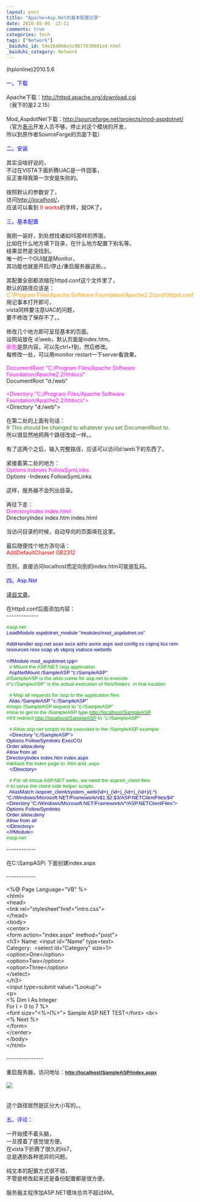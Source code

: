 ```yaml
---
layout: post
title: "Apache+Asp.Net的基本配置记录"
date: 2010-05-06  22:11
comments: true
categories: tech
tags: ["Network"]
_baiduhi_id: 5de264066e5c9677030881a4.html
_baiduhi_category: Network
---
```


(hplonline)2010.5.6<br/><br/><font color="#0000ff">一。下载</font><br/><br/>
Apache下载：<a target="_blank" href="http://httpd.apache.org/download.cgi">http://httpd.apache.org/download.cgi</a><br/>
（我下的是2.2.15）<br/><br/>
Mod_AspdotNet下载：<a target="_blank" href="http://sourceforge.net/projects/mod-aspdotnet/">http://sourceforge.net/projects/mod-aspdotnet/</a><br/>
（官方<a target="_blank" href="http://httpd.apache.org/modules/">表示</a>开发人员不够，停止对这个模块的开发，<br/>
所以到原作者SourceForge的页面下载）<br/><br/><font color="#0000ff">二。安装</font><br/><br/>
其实没啥好说的，<br/>
不过在VISTA下面折腾UAC是一件囧事，<br/>
反正害得我第一次安是失败的。<br/><br/>
按照默认的参数安了，<br/>
访问<a target="_blank" href="http://localhost/">http://localhost/</a>，<br/>
应该可以看到<font color="#ff0000"> It works</font>的字样，就OK了。<br/><br/><font color="#0000ff">三。基本配置</font><br/><br/>
我刚一装好，到处想找诸如IIS那样的界面，<br/>
比如在什么地方填下目录，在什么地方配置下别名等。<br/>
结果显然是没找到。<br/>
唯一的一个GUI就是Monitor，<br/>
其功能也就是开启/停止/重启服务器这些。。<br/><br/>
其配置全部都浓缩在httpd.conf这个文件里了，<br/>
默认的路径应该是：<br/><font color="#ff9900">C:\Program Files\Apache Software Foundation\Apache2.2\conf\httpd.conf</font><br/>
用记事本打开即可，<br/>
vista同样要注意UAC的问题，<br/>
要不修改了保存不了。。<br/><br/>
修改几个地方即可呈现基本的页面。<br/>
设网站放在 d:\web，默认页面是index.htm。<br/><font color="#ff00ff">紫色</font>是原内容，可以先ctrl+f到，然后修改。<br/>
每修改一处，可以用monitor restart一下server看效果。<br/><br/><font color="#ff00ff">DocumentRoot "C:/Program Files/Apache Software Foundation/Apache2.2/htdocs"</font><br/>
DocumentRoot "d:/web"<br/><br/><font color="#ff00ff">&lt;Directory "C:/Program Files/Apache Software Foundation/Apache2.2/htdocs"&gt;</font><br/>
&lt;Directory "d:/web"&gt;<br/><br/>
在第二处的上面有句话：<br/><font color="#38761d"># This should be changed to whatever you set DocumentRoot to.</font><br/>
所以很显然地把两个路径改成一样。。<br/><br/>
有了这两个之后，输入完整路径，应该可以访问d:\web下的东西了。<br/><br/>
紧接着第二处的地方：<br/><font color="#ff00ff">Options Indexes FollowSymLinks</font><br/>
Options -Indexes FollowSymLinks<br/><br/>
这样，服务器不会列出目录。<br/><br/>
再往下走：<br/><font color="#ff00ff">DirectoryIndex index.html</font><br/>
DirectoryIndex index.htm index.html <br/><br/>
当访问目录的时候，自动导向的页面填在这里。<br/><br/>
最后随便找个地方添句话：<br/><font color="#ff0000">AddDefaultCharset GB2312</font><br/><br/>
否则，直接访问localhost而定向到的index.htm可能是乱码。<br/><br/><font color="#0000ff">四。Asp.Net</font><br/><br/><a target="_blank" href="http://weblogs.asp.net/israelio/archive/2005/09/11/424852.aspx">译自文章</a>。<br/><br/>
在httpd.conf后面添加内容：<br/>
-------------<br/><p class="MsoNormal" style="color: navy;"><font face="Arial" color="navy" size="2"><span style="font-size: 10pt;"><font color="#009f00">#asp.net</font> <br/>
LoadModule aspdotnet_module "modules/mod_aspdotnet.so" </span></font></p>
<p class="MsoNormal" style="color: navy;"><font face="Arial" color="navy" size="2"><span style="font-size: 10pt;">AddHandler asp.net asax ascx ashx asmx aspx axd config cs csproj licx rem resources resx soap vb vbproj vsdisco webinfo <br/></span></font><font face="Arial" color="navy" size="2"><span style="font-size: 10pt;"><br/>
&lt;IfModule mod_aspdotnet.cpp&gt; <br/></span></font><font face="Arial" color="navy" size="2"><span style="font-size: 10pt;">  <font color="#009f00"># Mount the ASP.NET /asp application <br/></font>  AspNetMount /SampleASP "c:/SampleASP" <br/><font color="#009f00">#/SampleASP is the alias name for asp.net to execute <br/>
#"c:/SampleASP" is the actual execution of files/folders  in that location </font></span></font></p>
<p class="MsoNormal" style="color: navy;"><font face="Arial" color="navy" size="2"><span style="font-size: 10pt;">  <font color="#009f00"># Map all requests for /asp to the application files <br/></font>  Alias /SampleASP "c:/SampleASP" <br/><font color="#009f00">#maps /SampleASP request to "c:/SampleASP" <br/>
#now to get to the /SampleASP type </font><a href="http://localhost/SampleASP"><font color="#009f00">http://localhost/SampleASP</font></a><font color="#009f00"> <br/>
#It'll redirect </font><a href="http://localhost/SampleASP"><font color="#009f00">http://localhost/SampleASP</font></a><font color="#009f00"> to "c:/SampleASP"</font></span></font></p>
<p class="MsoNormal" style="color: navy;"><font face="Arial" color="navy" size="2"><span style="font-size: 10pt;"> <font color="#009f00"> # Allow asp.net scripts to be executed in the /SampleASP example <br/></font>  &lt;Directory "c:/SampleASP"&gt; <br/>
Options FollowSymlinks ExecCGI <br/>
Order allow,deny <br/>
Allow from all <br/>
DirectoryIndex index.htm index.aspx <br/><font color="#009f00">#default the index page to .htm and .aspx <br/></font>  &lt;/Directory&gt; </span></font></p>
<p class="MsoNormal" style="color: navy;"><font face="Arial" color="navy" size="2"><span style="font-size: 10pt;">  <font color="#009f00"># For all virtual ASP.NET webs, we need the aspnet_client files <br/>
# to serve the client-side helper scripts. <br/></font>  AliasMatch /aspnet_client/system_web/(\d+)_(\d+)_(\d+)_(\d+)/(.*) "C:/Windows/Microsoft.NET/Framework/v$1.$2.$3/ASP.NETClientFiles/$4" <br/>
&lt;Directory "C:/Windows/Microsoft.NET/Framework/v*/ASP.NETClientFiles"&gt; <br/>
Options FollowSymlinks <br/>
Order allow,deny <br/>
Allow from all <br/>
&lt;/Directory&gt; <br/></span></font><font face="Arial" color="navy" size="2"><span style="font-size: 10pt;">&lt;/IfModule&gt; <br/></span></font><font face="Arial" color="navy" size="2"><span style="font-size: 10pt;"><font color="#009f00">#asp.net</font> </span></font></p>
------------<br/><br/>
在C:\SampASP\ 下面创建index.aspx<br/><br/>
------------<br/><br/>
&lt;%@ Page Language="VB" %&gt; <br/>
&lt;html&gt; <br/>
&lt;head&gt; <br/>
&lt;link rel="stylesheet"href="intro.css"&gt; <br/>
&lt;/head&gt; <br/>
&lt;body&gt; <br/>
&lt;center&gt; <br/>
&lt;form action="index.aspx" method="post"&gt; <br/>
&lt;h3&gt; Name: &lt;input id="Name" type=text&gt; <br/>
Category:  &lt;select id="Category" size=1&gt; <br/>
&lt;option&gt;One&lt;/option&gt; <br/>
&lt;option&gt;Two&lt;/option&gt; <br/>
&lt;option&gt;Three&lt;/option&gt; <br/>
&lt;/select&gt; <br/>
&lt;/h3&gt; <br/>
&lt;input type=submit value="Lookup"&gt; <br/>
&lt;p&gt; <br/>
&lt;% Dim I As Integer <br/>
For I = 0 to 7 %&gt; <br/>
&lt;font size="&lt;%=I%&gt;"&gt; Sample ASP.NET TEST&lt;/font&gt; &lt;br&gt; <br/>
&lt;% Next %&gt; <br/>
&lt;/form&gt; <br/>
&lt;/center&gt; <br/>
&lt;/body&gt; <br/>
&lt;/html&gt;<br/><br/>
---------------<br/><br/>
重启服务器，访问地址：<strong><font face="Arial" color="navy" size="2"><a title="http://localhost/SmartASP/index.aspx" href="http://localhost/SampleASP/index.aspx"><strong>http://localhost/SampleASP/index.aspx</strong></a></font></strong><br/><br/><span><img border="0" src="http://hiphotos.baidu.com/hplonline/pic/item/a2f68d01f6cb2bef267fb500.jpg" small="0" class="blogimg"/></span><br/><br/><br/>
这个路径居然是区分大小写的。。<br/><br/><font color="#0000ff">五。评论：</font><br/><br/>
一开始摸不着头脑，<br/>
一旦摸着了感觉很方便。<br/>
在vista下折腾了很久的iis7，<br/>
总是遇到各种诡异的问题。<br/><br/>
纯文本的配置方式很不错，<br/>
不管是修改起来还是备份配置都是很方便。<br/><br/>
服务器主程序加ASP.NET模块总共不超过6M。<br/><br/>
